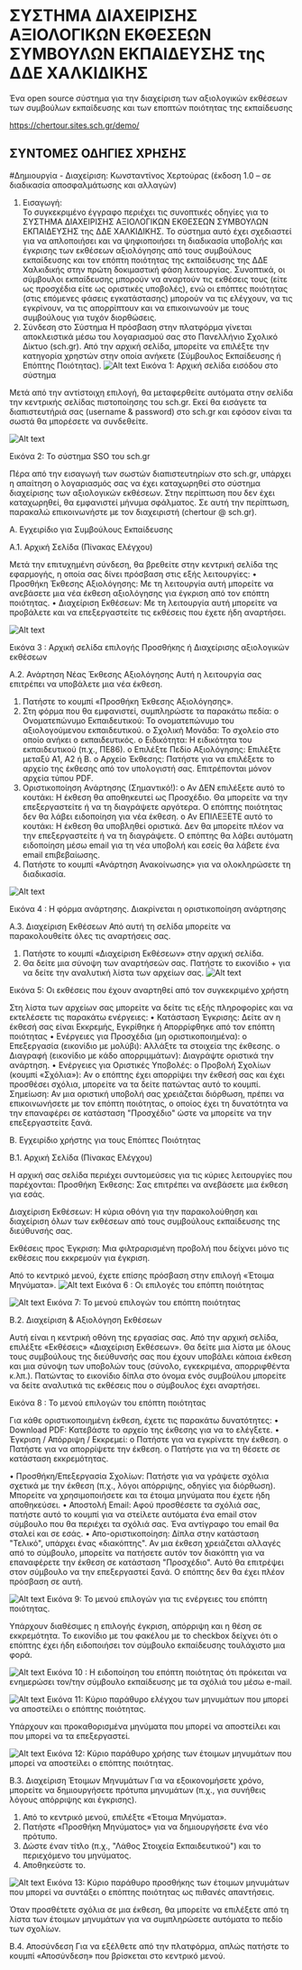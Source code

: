 # ΣΥΣΤΗΜΑ ΔΙΑΧΕΙΡΙΣΗΣ ΑΞΙΟΛΟΓΙΚΩΝ ΕΚΘΕΣΕΩΝ ΣΥΜΒΟΥΛΩΝ ΕΚΠΑΙΔΕΥΣΗΣ της ΔΔΕ ΧΑΛΚΙΔΙΚΗΣ 

Ένα open source σύστημα για την διαχείριση των αξιολογικών εκθέσεων των συμβούλων εκπαίδευσης και των εποπτών ποιότητας της εκπαίδευσης

https://chertour.sites.sch.gr/demo/ 

## ΣΥΝΤΟΜΕΣ ΟΔΗΓΙΕΣ ΧΡΗΣΗΣ 

#Δημιουργία - Διαχείριση: Κωνσταντίνος Χερτούρας (έκδοση 1.0 – σε διαδικασία αποσφαλμάτωσης και αλλαγών) 

1. Εισαγωγή:  
Το συγκεκριμένο έγγραφο περιέχει τις συνοπτικές οδηγίες για το ΣΥΣΤΗΜΑ ΔΙΑΧΕΙΡΙΣΗΣ 
ΑΞΙΟΛΟΓΙΚΩΝ ΕΚΘΕΣΕΩΝ ΣΥΜΒΟΥΛΩΝ ΕΚΠΑΙΔΕΥΣΗΣ της ΔΔΕ ΧΑΛΚΙΔΙΚΗΣ. Το σύστημα αυτό έχει 
σχεδιαστεί για να απλοποιήσει και να ψηφιοποιήσει τη διαδικασία υποβολής και έγκρισης των 
εκθέσεων αξιολόγησης από τους συμβούλους εκπαίδευσης και τον επόπτη ποιότητας της 
εκπαίδευσης της ΔΔΕ Χαλκιδικής στην πρώτη δοκιμαστική φάση λειτουργίας. 
Συνοπτικά, οι σύμβουλοι εκπαίδευσης μπορούν να αναρτούν τις εκθέσεις τους (είτε ως 
προσχέδια είτε ως οριστικές υποβολές), ενώ οι επόπτες ποιότητας (στις επόμενες φάσεις 
εγκατάστασης) μπορούν να τις ελέγχουν, να τις εγκρίνουν, να τις απορρίπτουν και να 
επικοινωνούν με τους συμβούλους για τυχόν διορθώσεις. 
2. Σύνδεση στο Σύστημα 
Η πρόσβαση στην πλατφόρμα γίνεται αποκλειστικά μέσω του λογαριασμού σας στο Πανελλήνιο 
Σχολικό Δίκτυο (sch.gr). 
Από την αρχική σελίδα, μπορείτε να επιλέξτε την κατηγορία χρηστών στην οποία ανήκετε 
(Σύμβουλος Εκπαίδευσης ή Επόπτης Ποιότητας). 
![Alt text](https://chertour.sites.sch.gr/demo/photos/%CE%A3%CF%84%CE%B9%CE%B3%CE%BC%CE%B9%CF%8C%CF%84%CF%85%CF%80%CE%BF%20%CE%BF%CE%B8%CF%8C%CE%BD%CE%B7%CF%82%202025-09-01%20124310.png)
Εικόνα  1: Αρχική σελίδα εισόδου στο σύστημα 

Μετά από την αντίστοιχη επιλογή, θα μεταφερθείτε αυτόματα στην σελίδα την κεντρικής 
σελίδας πιστοποίησης του sch.gr. 
Εκεί θα εισάγετε τα διαπιστευτήριά σας (username & password) στο sch.gr και εφόσον είναι τα 
σωστά θα μπορέσετε να συνδεθείτε.

![Alt text](https://chertour.sites.sch.gr/demo/photos/%CE%A3%CF%84%CE%B9%CE%B3%CE%BC%CE%B9%CF%8C%CF%84%CF%85%CF%80%CE%BF%20%CE%BF%CE%B8%CF%8C%CE%BD%CE%B7%CF%82%202025-09-01%20124815.png)

Εικόνα 2: Το σύστημα SSO του sch.gr 

Πέρα από την εισαγωγή των σωστών διαπιστευτηρίων στο sch.gr, υπάρχει η απαίτηση ο 
λογαριασμός σας να έχει καταχωρηθεί στο σύστημα διαχείρισης των αξιολογικών εκθέσεων. 
Στην περίπτωση που δεν έχει καταχωρηθεί, θα εμφανιστεί μήνυμα σφάλματος. Σε αυτή την 
περίπτωση, παρακαλώ επικοινωνήστε με τον διαχειριστή (chertour @ sch.gr). 

Α. Εγχειρίδιο για Συμβούλους Εκπαίδευσης 

Α.1. Αρχική Σελίδα (Πίνακας Ελέγχου) 

Μετά την επιτυχημένη σύνδεση, θα βρεθείτε στην κεντρική σελίδα της εφαρμογής, η οποία σας 
δίνει πρόσβαση στις εξής λειτουργίες: 
• Προσθήκη Έκθεσης Αξιολόγησης: Με τη λειτουργία αυτή μπορείτε να ανεβάσετε μια νέα 
έκθεση αξιολόγησης για έγκριση από τον επόπτη ποιότητας. 
• Διαχείριση Εκθέσεων: Με τη λειτουργία αυτή μπορείτε να προβάλετε και να 
επεξεργαστείτε τις εκθέσεις που έχετε ήδη αναρτήσει. 

![Alt text](https://chertour.sites.sch.gr/demo/photos/%CE%A3%CF%84%CE%B9%CE%B3%CE%BC%CE%B9%CF%8C%CF%84%CF%85%CF%80%CE%BF%20%CE%BF%CE%B8%CF%8C%CE%BD%CE%B7%CF%82%202025-09-01%20125248.png)

Εικόνα 3 : Αρχική σελίδα επιλογής Προσθήκης ή Διαχείρισης αξιολογικών εκθέσεων 


Α.2. Ανάρτηση Νέας Έκθεσης Αξιολόγησης 
Αυτή η λειτουργία σας επιτρέπει να υποβάλετε μια νέα έκθεση. 
1. Πατήστε το κουμπί «Προσθήκη Έκθεσης Αξιολόγησης». 
2. Στη φόρμα που θα εμφανιστεί, συμπληρώστε τα παρακάτω πεδία: 
o Ονοματεπώνυμο Εκπαιδευτικού: Το ονοματεπώνυμο του αξιολογούμενου εκπαιδευτικού. 
o Σχολική Μονάδα: Το σχολείο στο οποίο ανήκει ο εκπαιδευτικός. 
o Ειδικότητα: Η ειδικότητα του εκπαιδευτικού (π.χ., ΠΕ86). 
o Επιλέξτε Πεδίο Αξιολόγησης: Επιλέξτε μεταξύ Α1, Α2 ή Β. 
o Αρχείο Έκθεσης: Πατήστε για να επιλέξετε το αρχείο της έκθεσης από τον υπολογιστή σας. Επιτρέπονται μόνον αρχεία τύπου PDF. 
3. Οριστικοποίηση Ανάρτησης (Σημαντικό!): 
o Αν ΔΕΝ επιλέξετε αυτό το κουτάκι: Η έκθεση θα αποθηκευτεί ως Προσχέδιο. Θα μπορείτε να την επεξεργαστείτε ή να τη διαγράψετε αργότερα. Ο επόπτης ποιότητας δεν θα λάβει ειδοποίηση για νέα έκθεση. 
o Αν ΕΠΙΛΕΞΕΤΕ αυτό το κουτάκι: Η έκθεση θα υποβληθεί οριστικά. Δεν θα μπορείτε πλέον να την επεξεργαστείτε ή να τη διαγράψετε. Ο επόπτης θα λάβει αυτόματη ειδοποίηση μέσω email για τη νέα υποβολή και εσείς θα λάβετε ένα email επιβεβαίωσης. 
4. Πατήστε το κουμπί «Ανάρτηση Ανακοίνωσης» για να ολοκληρώσετε τη διαδικασία. 

![Alt text](https://chertour.sites.sch.gr/demo/photos/%CE%A3%CF%84%CE%B9%CE%B3%CE%BC%CE%B9%CF%8C%CF%84%CF%85%CF%80%CE%BF%20%CE%BF%CE%B8%CF%8C%CE%BD%CE%B7%CF%82%202025-09-01%20134704.png)

Εικόνα 4 : Η φόρμα ανάρτησης. Διακρίνεται η oριστικοποίηση ανάρτησης 

Α.3. Διαχείριση Εκθέσεων 
Από αυτή τη σελίδα μπορείτε να παρακολουθείτε όλες τις αναρτήσεις σας. 

1. Πατήστε το κουμπί «Διαχείριση Εκθέσεων» στην αρχική σελίδα. 
2. Θα δείτε μια σύνοψη των αναρτήσεών σας. Πατήστε το εικονίδιο + για να δείτε την αναλυτική λίστα των αρχείων σας. 
![Alt text](https://chertour.sites.sch.gr/demo/photos/%CE%A3%CF%84%CE%B9%CE%B3%CE%BC%CE%B9%CF%8C%CF%84%CF%85%CF%80%CE%BF%20%CE%BF%CE%B8%CF%8C%CE%BD%CE%B7%CF%82%202025-09-01%20135038.png)

Εικόνα  5: Οι εκθέσεις που έχουν αναρτηθεί από τον συγκεκριμένο χρήστη 

Στη λίστα των αρχείων σας μπορείτε να δείτε τις εξής πληροφορίες και να εκτελέσετε τις παρακάτω ενέργειες: 
• Κατάσταση Έγκρισης: Δείτε αν η έκθεσή σας είναι Εκκρεμής, Εγκρίθηκε ή Απορρίφθηκε από τον επόπτη ποιότητας 
• Ενέργειες για Προσχέδια (μη οριστικοποιημένα): 
  o Επεξεργασία (εικονίδιο με μολύβι): Αλλάξτε τα στοιχεία της έκθεσης. 
  o Διαγραφή (εικονίδιο με κάδο απορριμμάτων): Διαγράψτε οριστικά την ανάρτηση. 
• Ενέργειες για Οριστικές Υποβολές: 
  o Προβολή Σχολίων (κουμπί «Σχόλια»): Αν ο επόπτης έχει απορρίψει την έκθεσή σας και έχει προσθέσει σχόλια, μπορείτε να τα δείτε πατώντας αυτό το κουμπί. 
  Σημείωση: Αν μια οριστική υποβολή σας χρειάζεται διόρθωση, πρέπει να επικοινωνήσετε με τον επόπτη ποιότητας, ο οποίος έχει τη δυνατότητα να την επαναφέρει σε κατάσταση "Προσχέδιο" ώστε να μπορείτε να την επεξεργαστείτε ξανά. 

Β. Εγχειρίδιο χρήστης για τους Επόπτες Ποιότητας 

Β.1. Αρχική Σελίδα (Πίνακας Ελέγχου) 

Η αρχική σας σελίδα περιέχει συντομεύσεις για τις κύριες λειτουργίες που παρέχονται: 
Προσθήκη Έκθεσης: Σας επιτρέπει να ανεβάσετε μια έκθεση για εσάς. 

Διαχείριση Εκθέσεων: Η κύρια οθόνη για την παρακολούθηση και διαχείριση όλων των 
εκθέσεων από τους συμβούλους εκπαίδευσης της διεύθυνσής σας. 

Εκθέσεις προς Έγκριση: Μια φιλτραρισμένη προβολή που δείχνει μόνο τις εκθέσεις που 
εκκρεμούν για έγκριση. 

Από το κεντρικό μενού, έχετε επίσης πρόσβαση στην επιλογή «Έτοιμα Μηνύματα». 
![Alt text](https://chertour.sites.sch.gr/demo/photos/%CE%A3%CF%84%CE%B9%CE%B3%CE%BC%CE%B9%CF%8C%CF%84%CF%85%CF%80%CE%BF%20%CE%BF%CE%B8%CF%8C%CE%BD%CE%B7%CF%82%202025-09-01%20140627.png)
Εικόνα 6 : Οι επιλογές του επόπτη ποιότητας  

![Alt text](https://chertour.sites.sch.gr/demo/photos/%CE%A3%CF%84%CE%B9%CE%B3%CE%BC%CE%B9%CF%8C%CF%84%CF%85%CF%80%CE%BF%20%CE%BF%CE%B8%CF%8C%CE%BD%CE%B7%CF%82%202025-09-01%20140759.png)
Εικόνα  7: Το μενού επιλογών του επόπτη ποιότητας  


Β.2. Διαχείριση & Αξιολόγηση Εκθέσεων 

Αυτή είναι η κεντρική οθόνη της εργασίας σας. 
Από την αρχική σελίδα, επιλέξτε «Εκθέσεις» «Διαχείριση Εκθέσεων». 
Θα δείτε μια λίστα με όλους τους συμβούλους της διεύθυνσής σας που έχουν υποβάλει κάποια έκθεση και μια σύνοψη των υποβολών τους (σύνολο, εγκεκριμένα, απορριφθέντα κ.λπ.). 
Πατώντας το εικονίδιο  δίπλα στο όνομα ενός συμβούλου μπορείτε να δείτε αναλυτικά τις εκθέσεις που ο σύμβουλος έχει αναρτήσει. 


Εικόνα 8 : Το μενού επιλογών του επόπτη ποιότητας  

Για κάθε οριστικοποιημένη έκθεση, έχετε τις παρακάτω δυνατότητες: 
  • Download PDF: Κατεβάστε το αρχείο της έκθεσης για να το ελέγξετε. 
  • Έγκριση / Απόρριψη / Εκκρεμεί: 
      o Πατήστε για να εγκρίνετε την έκθεση. 
      o Πατήστε για να απορρίψετε την έκθεση. 
      o Πατήστε για να τη θέσετε σε κατάσταση εκκρεμότητας. 

  • Προσθήκη/Επεξεργασία Σχολίων: Πατήστε για να γράψετε σχόλια σχετικά με την έκθεση (π.χ., λόγοι απόρριψης, οδηγίες για διόρθωση). Μπορείτε να χρησιμοποιήσετε και τα έτοιμα μηνύματα που έχετε ήδη αποθηκεύσει. 
  • Αποστολή Email: Αφού προσθέσετε τα σχόλιά σας, πατήστε αυτό το κουμπί για να στείλετε αυτόματα ένα email στον σύμβουλο που θα περιέχει τα σχόλιά σας. Ένα αντίγραφο του email θα σταλεί και σε εσάς. 
  • Απο-οριστικοποίηση: Δίπλα στην κατάσταση "Τελικό", υπάρχει ένας «διακόπτης".  Αν μια έκθεση χρειάζεται αλλαγές από το σύμβουλο, μπορείτε να πατήσετε αυτόν τον διακόπτη για να επαναφέρετε την έκθεση σε κατάσταση "Προσχέδιο". Αυτό θα επιτρέψει στον σύμβουλο να την επεξεργαστεί ξανά. Ο 
επόπτης δεν θα έχει πλέον πρόσβαση σε αυτή. 



![Alt text](https://chertour.sites.sch.gr/demo/photos/%CE%A3%CF%84%CE%B9%CE%B3%CE%BC%CE%B9%CF%8C%CF%84%CF%85%CF%80%CE%BF%20%CE%BF%CE%B8%CF%8C%CE%BD%CE%B7%CF%82%202025-09-01%20141028.png)
Εικόνα  9: Το μενού επιλογών για τις ενέργειες του επόπτη ποιότητας. 

Υπάρχουν διαθέσιμες η επιλογής έγκριση, απόρριψη και η θέση σε εκκρεμότητα. Το εικονίδιο με του φακέλου με το checkbox δείχνει ότι ο επόπτης έχει ήδη ειδοποιήσει τον σύμβουλο εκπαίδευσης τουλάχιστο μια φορά. 


![Alt text](https://chertour.sites.sch.gr/demo/photos/%CE%A3%CF%84%CE%B9%CE%B3%CE%BC%CE%B9%CF%8C%CF%84%CF%85%CF%80%CE%BF%20%CE%BF%CE%B8%CF%8C%CE%BD%CE%B7%CF%82%202025-09-01%20141705.png)
Εικόνα 10 : Η ειδοποίηση του επόπτη ποιότητας ότι πρόκειται να ενημερώσει τον/την σύμβουλο εκπαίδευσης με τα σχόλιά του μέσω e-mail. 

![Alt text](https://chertour.sites.sch.gr/demo/photos/%CE%A3%CF%84%CE%B9%CE%B3%CE%BC%CE%B9%CF%8C%CF%84%CF%85%CF%80%CE%BF%20%CE%BF%CE%B8%CF%8C%CE%BD%CE%B7%CF%82%202025-09-01%20140759.png)
Εικόνα 11: Κύριο παράθυρο ελέγχου των μηνυμάτων που μπορεί να αποστείλει ο επόπτης ποιότητας. 

Υπάρχουν και προκαθορισμένα μηνύματα που μπορεί να αποστείλει και που μπορεί να τα επεξεργαστεί. 


![Alt text](https://chertour.sites.sch.gr/demo/photos/%CE%A3%CF%84%CE%B9%CE%B3%CE%BC%CE%B9%CF%8C%CF%84%CF%85%CF%80%CE%BF%20%CE%BF%CE%B8%CF%8C%CE%BD%CE%B7%CF%82%202025-09-01%20142514.png)
Εικόνα 12: Κύριο παράθυρο χρήσης των έτοιμων μηνυμάτων που μπορεί να αποστείλει ο επόπτης ποιότητας.  


Β.3. Διαχείριση Έτοιμων Μηνυμάτων 
Για να εξοικονομήσετε χρόνο, μπορείτε να δημιουργήσετε πρότυπα μηνυμάτων (π.χ., για συνήθεις λόγους απόρριψης και έγκρισης). 

  1. Από το κεντρικό μενού, επιλέξτε «Έτοιμα Μηνύματα». 
  2. Πατήστε «Προσθήκη Μηνύματος» για να δημιουργήσετε ένα νέο πρότυπο. 
  3. Δώστε έναν τίτλο (π.χ., "Λάθος Στοιχεία Εκπαιδευτικού") και το περιεχόμενο του μηνύματος. 
  4. Αποθηκεύστε το. 

![Alt text](https://chertour.sites.sch.gr/demo/photos/%CE%A3%CF%84%CE%B9%CE%B3%CE%BC%CE%B9%CF%8C%CF%84%CF%85%CF%80%CE%BF%20%CE%BF%CE%B8%CF%8C%CE%BD%CE%B7%CF%82%202025-09-01%20142424.png)
Εικόνα 13: Κύριο παράθυρο προσθήκης των έτοιμων μηνυμάτων που μπορεί να συντάξει ο επόπτης ποιότητας ως πιθανές απαντήσεις.


Όταν προσθέτετε σχόλια σε μια έκθεση, θα μπορείτε να επιλέξετε από τη λίστα των έτοιμων 
μηνυμάτων για να συμπληρώσετε αυτόματα το πεδίο των σχολίων. 

Β.4. Αποσύνδεση 
Για να εξέλθετε από την πλατφόρμα, απλώς πατήστε το κουμπί «Αποσύνδεση» που βρίσκεται 
στο κεντρικό μενού. 

